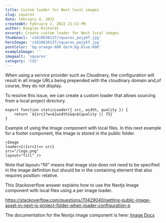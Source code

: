 ```yaml
---
title: Custom loader for Next local images
slug: squares
date: February 4, 2022
createdAt: February 2, 2022 21:53 PM
author: Douglas Richards
excerpt: Create custom loader for Next local images
thumbnail: 'v1619638137/squares_pwjy6f.jpg'
heroImage: 'v1619638137/squares_pwjy6f.jpg'
postColor: 'bg-orange-600 dark:bg-blue-600'
exampleImage: ''
imagealt: 'squares'
category: 'CSS'
---
```


When using a service provider such as Cloudinary, the configuration will result in all image URLs being prepended with the cloudinary domain and,of course, they do not display.

To resolve this issue, we can create a custom loader that allows sourcing from a local project directory.

```
export function staticLoader({ src, width, quality }) {
	return `${src}?w=${width}&q=${quality || 75}`
}
```

Example of using the Image component with local files. In this next example for a footer component, the image is stored in the public folder.

```
<Image
loader={({src})=> src}
src="/logo.png"
layout="fill" />
```

Note that layout="fill" means that image size does not need to be specified in the image definition but should be in the containing element that also requires position: relative.

This Stackoverflow answer explains how to use the Nextjs Image component with local files using a per image loader.

https://stackoverflow.com/questions/70429040/getting-public-image-asset-in-next-js-project-folder-when-loader-configuration-p

The documentation for the Nextjs image component is here: [Image Docs](https://nextjs.org/docs/advanced-features/custom-server-side-rendering#image-component)
